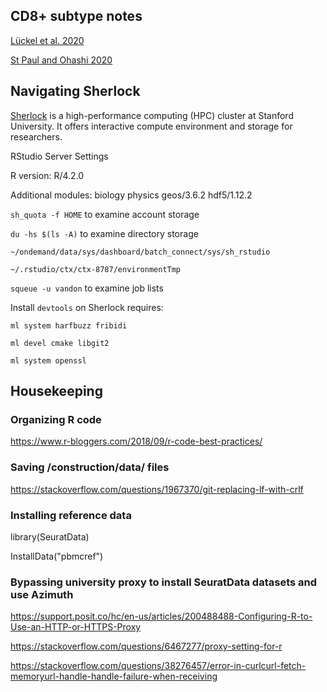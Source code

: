 
## CD8+ subtype notes

[Lückel et al. 2020](https://pubmed.ncbi.nlm.nih.gov/32697883/)

[St Paul and Ohashi 2020](https://pubmed.ncbi.nlm.nih.gov/32624246/)

## Navigating Sherlock

[Sherlock](https://www.sherlock.stanford.edu/docs/#welcome-to-sherlock) is a high-performance computing (HPC) cluster at Stanford University. It offers interactive compute environment and storage for researchers.

RStudio Server Settings

R version: R/4.2.0

Additional modules: biology physics geos/3.6.2 hdf5/1.12.2

`sh_quota -f HOME` to examine account storage

`du -hs $(ls -A)` to examine directory storage

`~/ondemand/data/sys/dashboard/batch_connect/sys/sh_rstudio`

`~/.rstudio/ctx/ctx-8787/environmentTmp` 

`squeue -u vandon` to examine job lists

Install `devtools` on Sherlock requires:

`ml system harfbuzz fribidi`

`ml devel cmake libgit2`

`ml system openssl`



## Housekeeping

### Organizing R code
https://www.r-bloggers.com/2018/09/r-code-best-practices/

### Saving /construction/data/ files
https://stackoverflow.com/questions/1967370/git-replacing-lf-with-crlf

### Installing reference data
library(SeuratData)

InstallData("pbmcref")

### Bypassing university proxy to install SeuratData datasets and use Azimuth

https://support.posit.co/hc/en-us/articles/200488488-Configuring-R-to-Use-an-HTTP-or-HTTPS-Proxy

https://stackoverflow.com/questions/6467277/proxy-setting-for-r

https://stackoverflow.com/questions/38276457/error-in-curlcurl-fetch-memoryurl-handle-handle-failure-when-receiving

